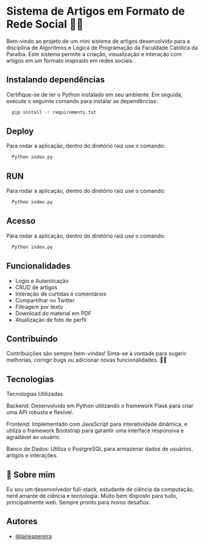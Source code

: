 
# Sistema de Artigos em Formato de Rede Social 📝🌐

Bem-vindo ao projeto de um mini sistema de artigos desenvolvido para a disciplina de Algoritmos e Lógica de Programação da Faculdade Católica da Paraíba. Este sistema permite a criação, visualização e interação com artigos em um formato inspirado em redes sociais.


## Instalando dependências

Certifique-se de ter o Python instalado em seu ambiente. Em seguida, execute o seguinte comando para instalar as dependências:

```bash
  pip install -r requirements.txt
```

## Deploy

Para rodar a aplicação, dentro do diretório raiz use o comando:

```bash
  Python index.py
```

## RUN

Para rodar a aplicação, dentro do diretório raiz use o comando:

```bash
  Python index.py
```

## Acesso

Para rodar a aplicação, dentro do diretório raiz use o comando:

```bash
  Python index.py
```

## Funcionalidades

- Login e Autenticação
- CRUD de artigos
- Interação de curtidas e comentários
- Compartilhar no Twitter
- Filtragem por texto
- Download do material em PDF
- Atualização de foto de perfil


## Contribuindo

Contribuições são sempre bem-vindas!
Sinta-se à vontade para sugerir melhorias, corrigir bugs ou adicionar novas funcionalidades. 🚀✨


## Tecnologias


Tecnologias Utilizadas

Backend: Desenvolvido em Python utilizando o framework Flask para criar uma API robusta e flexível.

Frontend: Implementado com JavaScript para interatividade dinâmica, e utiliza o framework Bootstrap para garantir uma interface responsiva e agradável ao usuário.

Banco de Dados: Utiliza o PostgreSQL para armazenar dados de usuários, artigos e interações.
## 🚀 Sobre mim
Eu sou um desenvolvedor full-stack, estudante de ciência da computação, nerd amante de ciência e tecnologia. Muito bem disposto para tudo, principalmente web. Sempre pronto para novos desafios.    


## Autores

- [@lairespereira](https://github.com/LairesPereira)

